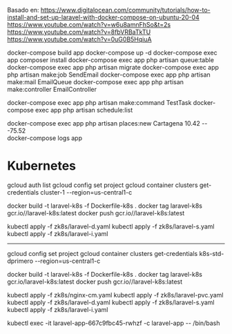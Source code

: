 Basado en:
https://www.digitalocean.com/community/tutorials/how-to-install-and-set-up-laravel-with-docker-compose-on-ubuntu-20-04
https://www.youtube.com/watch?v=w6u8amnFhSo&t=2s
https://www.youtube.com/watch?v=8fbVRBaTkTU
https://www.youtube.com/watch?v=0uG0B5HqiuA

docker-compose build app
docker-compose up -d
docker-compose exec app composer install
docker-compose exec app php artisan queue:table
docker-compose exec app php artisan migrate
docker-compose exec app php artisan make:job SendEmail
docker-compose exec app php artisan make:mail EmailQueue
docker-compose exec app php artisan make:controller EmailController
<!-- docker-compose exec app php artisan queue:work -->
docker-compose exec app php artisan make:command TestTask
docker-compose exec app php artisan schedule:list
<!-- docker-compose exec app php artisan schedule:run -->
docker-compose exec app php artisan places:new Cartagena 10.42 -- -75.52  
docker-compose logs app

# Kubernetes
gcloud auth list
gcloud config set project <famous-vista-xxxxx>
gcloud container clusters get-credentials cluster-1 --region=us-central1-c

docker build -t laravel-k8s -f Dockerfile-k8s .
docker tag laravel-k8s gcr.io/<famous-vista-xxxxx>/laravel-k8s:latest
docker push gcr.io/<famous-vista-xxxxx>/laravel-k8s:latest

kubectl apply -f zk8s/laravel-d.yaml
kubectl apply -f zk8s/laravel-s.yaml
kubectl apply -f zk8s/laravel-i.yaml

---

gcloud config set project <valued-range-xxxxx>
gcloud container clusters get-credentials k8s-std-dprimero --region=us-central1-c

docker build -t laravel-k8s -f Dockerfile-k8s .
docker tag laravel-k8s gcr.io/<valued-range-xxxxx>laravel-k8s:latest
docker push gcr.io/<valued-range-xxxxx>/laravel-k8s:latest

kubectl apply -f zk8s/nginx-cm.yaml
kubectl apply -f zk8s/laravel-pvc.yaml
kubectl apply -f zk8s/laravel-d.yaml
kubectl apply -f zk8s/laravel-s.yaml
kubectl apply -f zk8s/laravel-i.yaml

kubectl exec -it laravel-app-667c9fbc45-rwhzf -c laravel-app -- /bin/bash

